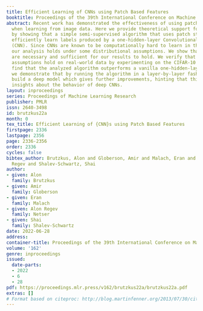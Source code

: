 ```yaml
---
title: Efficient Learning of CNNs using Patch Based Features
booktitle: Proceedings of the 39th International Conference on Machine Learning
abstract: Recent work has demonstrated the effectiveness of using patch based representations
  when learning from image data. Here we provide theoretical support for this observation,
  by showing that a simple semi-supervised algorithm that uses patch statistics can
  efficiently learn labels produced by a one-hidden-layer Convolutional Neural Network
  (CNN). Since CNNs are known to be computationally hard to learn in the worst case,
  our analysis holds under some distributional assumptions. We show that these assumptions
  are necessary and sufficient for our results to hold. We verify that the distributional
  assumptions hold on real-world data by experimenting on the CIFAR-10 dataset, and
  find that the analyzed algorithm outperforms a vanilla one-hidden-layer CNN. Finally,
  we demonstrate that by running the algorithm in a layer-by-layer fashion we can
  build a deep model which gives further improvements, hinting that this method provides
  insights about the behavior of deep CNNs.
layout: inproceedings
series: Proceedings of Machine Learning Research
publisher: PMLR
issn: 2640-3498
id: brutzkus22a
month: 0
tex_title: Efficient Learning of {CNN}s using Patch Based Features
firstpage: 2336
lastpage: 2356
page: 2336-2356
order: 2336
cycles: false
bibtex_author: Brutzkus, Alon and Globerson, Amir and Malach, Eran and Netser, Alon
  Regev and Shalev-Schwartz, Shai
author:
- given: Alon
  family: Brutzkus
- given: Amir
  family: Globerson
- given: Eran
  family: Malach
- given: Alon Regev
  family: Netser
- given: Shai
  family: Shalev-Schwartz
date: 2022-06-28
address:
container-title: Proceedings of the 39th International Conference on Machine Learning
volume: '162'
genre: inproceedings
issued:
  date-parts:
  - 2022
  - 6
  - 28
pdf: https://proceedings.mlr.press/v162/brutzkus22a/brutzkus22a.pdf
extras: []
# Format based on citeproc: http://blog.martinfenner.org/2013/07/30/citeproc-yaml-for-bibliographies/
---
```

